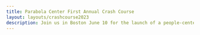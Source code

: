 ```yaml
---
title: Parabola Center First Annual Crash Course
layout: layouts/crashcourse2023
description: Join us in Boston June 10 for the launch of a people-centered legalization movement.
---
```

